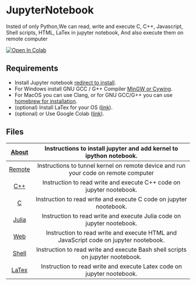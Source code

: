 # JupyterNotebook
Insted of only Python,We can read, write and execute C, C++, Javascript, Shell scripts, HTML, LaTex in jupyter notebook, And also execute them on remote computer

[![Open In Colab](https://colab.research.google.com/assets/colab-badge.svg)](https://colab.research.google.com/drive/1-sUZMT0fCNjyMXwVFf2fcQo7uFzgWGJG?usp=sharing)

## Requirements
* Install Jupyter notebook [redirect to install](https://jupyter.org/install).
* For Windows install GNU GCC / G++ Compiler [MinGW or Cywing](https://www.mingw-w64.org).
* For MacOS you can use Clang, or for GNU GCC/G++ you can use [homebrew for installation](https://formulae.brew.sh/formula/gcc). 
* (optional) Install LaTex for your OS ([link](https://www.latex-project.org/get/)).
* (optional) or Use Google Colab ([link](https://colab.research.google.com/?utm_source=scs-index)).
## Files
<!-- * [About](./About) (Instructions to install jupyter and add kernel to ipython notebook.)
* [C++](example.ipynb) (Instruction to read write and execute C++ code on jupyter nootebook.)
* [C](./C)      (Instruction to read write and execute C code on jupyter nootebook.)
* [Web](./Web%20Technology) (Instruction to read write and execute HTML and JavaScript code on jupyter nootebook.)
* [Shell](./Shell)  (Instruction to read write and execute Bash shell scripts on jupyter nootebook.)
* [LaTex](./LaTex) (Instruction to read write and execute Latex code on jupyter nootebook.) -->


|      [About](./About)     |         Instructions to install jupyter and add kernel to ipython notebook.         |
|:-------------------------:|:-----------------------------------------------------------------------------------:|
|     [Remote](./Remote)    | Instructions to tunnel kernel on remote device and run your code on remote computer |
|    [C++](example.ipynb)   |         Instruction to read write and execute C++ code on jupyter nootebook.        |
|          [C](./C)         |          Instruction to read write and execute C code on jupyter nootebook.         |
|      [Julia](./julia)     |        Instruction to read write and execute Julia code on jupyter nootebook.       |
| [Web](./Web%20Technology) | Instruction to read write and execute HTML and JavaScript code on jupyter nootebook.|
|      [Shell](./Shell)     |    Instruction to read write and execute Bash shell scripts on jupyter nootebook.   |
|      [LaTex](./LaTex)     |        Instruction to read write and execute Latex code on jupyter nootebook.       |
